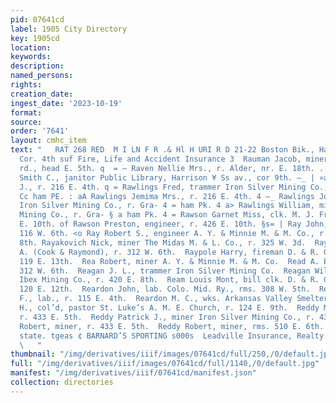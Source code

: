 ```yaml
---
pid: 07641cd
label: 1905 City Directory
key: 1905cd
location: 
keywords: 
description: 
named_persons: 
rights: 
creation_date: 
ingest_date: '2023-10-19'
format: 
source: 
order: '7641'
layout: cmhc_item
text: "   RAT 268 RED  M I LN F R .& Hl H URI R D 21-22 Boston Bik., Harrison Av.,
  Cor. 4th suf Fire, Life and Accident Insurance 3  Rauman Jacob, miner, r. Strayhorse
  rd., head E. 5th. q  = — Raven Nellie Mrs., r. Alder, nr. E. 18th. . ; a> Ravenscroft
  Smith C., janitor Public Library, Harrison ¥ Ss av., cor 9th. —_ | »awlings Beecher
  J., r. 216 E. 4th. q = Rawlings Fred, trammer Iron Silver Mining Co., r. Gra- :
  Cc ham PE. : aA Rawlings Jemima Mrs., r. 216 E. 4th. 4 —_ Rawlings Joseph, miner
  Iron Silver Mining Co., r. Gra- 4 = ham Pk. 4 a> Rawlings William, miner Iron Silver
  Mining Co., r. Gra- § a ham Pk. 4 = Rawson Garnet Miss, clk. M. J. Frantz, r. 426
  E. 10th. of Rawson Preston, engineer, r. 426 E. 10th. §s= | Ray John, miner, rms.
  116 W. 6th. <o Ray Robert S., engineer A. Y. & Minnie M. & M. Co., r. wo 415 E.
  8th. Rayakovich Nick, miner The Midas M. & L. Co., r. 325 W. 3d.  Raymond Vernon
  A. (Cook & Raymond), r. 312 W. 6th.  Raypole Harry, fireman D. & R. G. R. R., r.
  119 E. 13th.  Rea Robert, miner A. Y. & Minnie M. & M. Co.  Read A. E. Mrs., r.
  312 W. 6th.  Reagan J. L., trammer Iron Silver Mining Co.  Reagan William, lessee
  Ibex Mining Co., r. 420 E. 8th.  Ream Louis Mont, bill clk. D. & R. G. R. R., vr.
  120 E. 12th.  Reardon John, lab. Colo. Mid. Ry., rms. 308 W. 5th.  Reardon John
  F., lab., r. 115 E. 4th.  Reardon M. C., wks. Arkansas Valley Smelter.  Redd John
  H., col’d, pastor St. Luke’s A. M. E. Church, r. 124 E. 9th.  Reddy Michael, miner,
  r. 433 E. 5th.  Reddy Patrick J., miner Iron Silver Mining Co., r. 433 E. 5th.  Reddy
  Robert, miner, r. 433 E. 5th.  Reddy Robert, miner, rms. 510 E. 6th.  ort manson
  state. tgeas ¢ BARNARD’S SPORTING s000s  Leadville Insurance, Realty & Inv, Co,
  \   "
thumbnail: "/img/derivatives/iiif/images/07641cd/full/250,/0/default.jpg"
full: "/img/derivatives/iiif/images/07641cd/full/1140,/0/default.jpg"
manifest: "/img/derivatives/iiif/07641cd/manifest.json"
collection: directories
---
```


